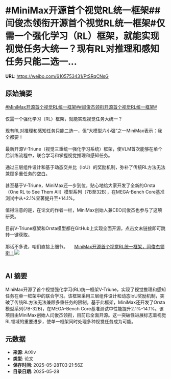 # #MiniMax开源首个视觉RL统一框架##闫俊杰领衔开源首个视觉RL统一框架#仅需一个强化学习（RL）框架，就能实现视觉任务大统一？现有RL对推理和感知任务只能二选一...

**URL**: https://weibo.com/6105753431/PtSRqCNsG

## 原始摘要

<a href="https://m.weibo.cn/search?containerid=231522type%3D1%26t%3D10%26q%3D%23MiniMax%E5%BC%80%E6%BA%90%E9%A6%96%E4%B8%AA%E8%A7%86%E8%A7%89RL%E7%BB%9F%E4%B8%80%E6%A1%86%E6%9E%B6%23&amp;extparam=%23MiniMax%E5%BC%80%E6%BA%90%E9%A6%96%E4%B8%AA%E8%A7%86%E8%A7%89RL%E7%BB%9F%E4%B8%80%E6%A1%86%E6%9E%B6%23" data-hide=""><span class="surl-text">#MiniMax开源首个视觉RL统一框架#</span></a><a href="https://m.weibo.cn/search?containerid=231522type%3D1%26t%3D10%26q%3D%23%E9%97%AB%E4%BF%8A%E6%9D%B0%E9%A2%86%E8%A1%94%E5%BC%80%E6%BA%90%E9%A6%96%E4%B8%AA%E8%A7%86%E8%A7%89RL%E7%BB%9F%E4%B8%80%E6%A1%86%E6%9E%B6%23&amp;extparam=%23%E9%97%AB%E4%BF%8A%E6%9D%B0%E9%A2%86%E8%A1%94%E5%BC%80%E6%BA%90%E9%A6%96%E4%B8%AA%E8%A7%86%E8%A7%89RL%E7%BB%9F%E4%B8%80%E6%A1%86%E6%9E%B6%23" data-hide=""><span class="surl-text">#闫俊杰领衔开源首个视觉RL统一框架#</span></a><br><br>仅需一个强化学习（RL）框架，就能实现视觉任务大统一？<br><br>现有RL对推理和感知任务只能二选一，但“大模型六小强”之一MiniMax表示：我全都要！<br><br>最新开源V-Triune（视觉三重统一强化学习系统）框架，使VLM首次能够在单个后训练流程中，联合学习和掌握视觉推理和感知任务。<br><br>通过三层组件设计和基于动态交并比（IoU）的奖励机制，弥补了传统RL方法无法兼顾多重任务的空白。<br><br>甚至基于V-Triune，MiniMax还一步到位，贴心地给大家开发了全新的Orsta（One RL to See Them All）模型系列（7B至32B），在MEGA-Bench Core基准测试中从+2.1%显著提升至+14.1%。<br><br>值得注意的是，在论文的作者一栏，MiniMax创始人兼CEO闫俊杰也参与了这项研究。<br><br>目前V-Triune框架和Orsta模型都在GitHub上实现全面开源，点击文末链接即可跳转一键获取。<br><br>那话不多说，咱们直接上细节。 <a href="https://weibo.com/ttarticle/p/show?id=2309405171224010686476" data-hide=""><span class="url-icon"><img style="width: 1rem;height: 1rem" src="https://h5.sinaimg.cn/upload/2015/09/25/3/timeline_card_small_article_default.png" referrerpolicy="no-referrer"></span><span class="surl-text">MiniMax开源首个视觉RL统一框架，闫俊杰领衔！</span></a><img style="" src="https://tvax1.sinaimg.cn/large/006Fd7o3gy1i1uzz5owiij30fs08wmxn.jpg" referrerpolicy="no-referrer"><br><br>

## AI 摘要

MiniMax开源了首个视觉强化学习(RL)统一框架V-Triune，实现了视觉推理和感知任务在单一框架中的联合学习。该框架采用三层组件设计和动态IoU奖励机制，突破了传统RL方法无法兼顾多重任务的限制。基于此框架，MiniMax还开发了Orsta模型系列(7B-32B)，在MEGA-Bench Core基准测试中性能提升2.1%-14.1%。该项目由MiniMax创始人闫俊杰领衔，目前已全面开源。这一突破性进展标志着视觉RL领域的重要进步，使单一框架同时处理多种视觉任务成为可能。

## 元数据

- **来源**: ArXiv
- **类型**: 论文
- **保存时间**: 2025-05-28T03:21:56Z
- **目录日期**: 2025-05-28
